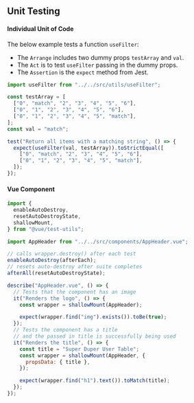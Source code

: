 ## Unit Testing

#### Individual Unit of Code

The below example tests a function `useFilter`:

- The `Arrange` includes two dummy props `testArray` and `val`.
- The `Act` is to test `useFilter` passing in the dummy props.
- The `Assertion` is the `expect` method from Jest.

```js
import useFilter from "../../src/utils/useFilter";

const testArray = [
  ["0", "match", "2", "3", "4", "5", "6"],
  ["0", "1", "2", "3", "4", "5", "6"],
  ["0", "1", "2", "3", "4", "5", "match"],
];
const val = "match";

test("Return all items with a matching string", () => {
  expect(useFilter(val, testArray)).toStrictEqual([
    ["0", "match", "2", "3", "4", "5", "6"],
    ["0", "1", "2", "3", "4", "5", "match"],
  ]);
});
```

#### Vue Component

```js
import {
  enableAutoDestroy,
  resetAutoDestroyState,
  shallowMount,
} from "@vue/test-utils";

import AppHeader from "../../src/components/AppHeader.vue";

// calls wrapper.destroy() after each test
enableAutoDestroy(afterEach);
// resets auto-destroy after suite completes
afterAll(resetAutoDestroyState);

describe("AppHeader.vue", () => {
  // Tests that the component has an image
  it("Renders the logo", () => {
    const wrapper = shallowMount(AppHeader);

    expect(wrapper.find("img").exists()).toBe(true);
  });
  // Tests the component has a title
  // and the passed in title is successfully being used
  it("Renders the title", () => {
    const title = "Super Duper User Table";
    const wrapper = shallowMount(AppHeader, {
      propsData: { title },
    });

    expect(wrapper.find("h1").text()).toMatch(title);
  });
});
```
